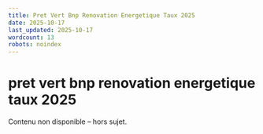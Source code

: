 ```yaml
---
title: Pret Vert Bnp Renovation Energetique Taux 2025
date: 2025-10-17
last_updated: 2025-10-17
wordcount: 13
robots: noindex
---
```


# pret vert bnp renovation energetique taux 2025

Contenu non disponible – hors sujet.